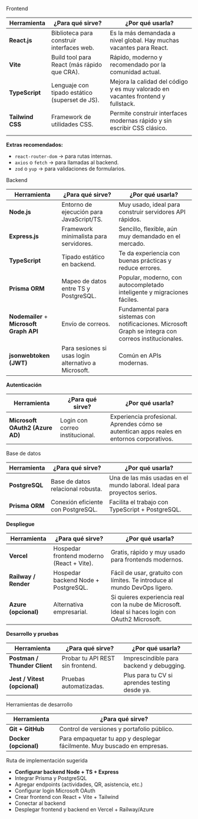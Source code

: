 Frontend

| Herramienta      | ¿Para qué sirve?                               | ¿Por qué usarla?                                                                 |
| ---------------- | ---------------------------------------------- | -------------------------------------------------------------------------------- |
| **React.js**     | Biblioteca para construir interfaces web.      | Es la más demandada a nivel global. Hay muchas vacantes para React.              |
| **Vite**         | Build tool para React (más rápido que CRA).    | Rápido, moderno y recomendado por la comunidad actual.                           |
| **TypeScript**   | Lenguaje con tipado estático (superset de JS). | Mejora la calidad del código y es muy valorado en vacantes frontend y fullstack. |
| **Tailwind CSS** | Framework de utilidades CSS.                   | Permite construir interfaces modernas rápido y sin escribir CSS clásico.         |
|                  |                                                |                                                                                  |

**Extras recomendados:**

- `react-router-dom` → para rutas internas.
- `axios` o `fetch` → para llamadas al backend.
- `zod` o `yup` → para validaciones de formularios.

Backend

|Herramienta|¿Para qué sirve?|¿Por qué usarla?|
|---|---|---|
|**Node.js**|Entorno de ejecución para JavaScript/TS.|Muy usado, ideal para construir servidores API rápidos.|
|**Express.js**|Framework minimalista para servidores.|Sencillo, flexible, aún muy demandado en el mercado.|
|**TypeScript**|Tipado estático en backend.|Te da experiencia con buenas prácticas y reduce errores.|
|**Prisma ORM**|Mapeo de datos entre TS y PostgreSQL.|Popular, moderno, con autocompletado inteligente y migraciones fáciles.|
|**Nodemailer** + **Microsoft Graph API**|Envío de correos.|Fundamental para sistemas con notificaciones. Microsoft Graph se integra con correos institucionales.|
|**jsonwebtoken (JWT)**|Para sesiones si usas login alternativo a Microsoft.|Común en APIs modernas.|

**Autenticación**

|Herramienta|¿Para qué sirve?|¿Por qué usarla?|
|---|---|---|
|**Microsoft OAuth2 (Azure AD)**|Login con correo institucional.|Experiencia profesional. Aprendes cómo se autentican apps reales en entornos corporativos.|

Base de datos

| Herramienta    | ¿Para qué sirve?                   | ¿Por qué usarla?                                                        |
| -------------- | ---------------------------------- | ----------------------------------------------------------------------- |
| **PostgreSQL** | Base de datos relacional robusta.  | Una de las más usadas en el mundo laboral. Ideal para proyectos serios. |
| **Prisma ORM** | Conexión eficiente con PostgreSQL. | Facilita el trabajo con TypeScript + PostgreSQL.                        |

**Despliegue**

| Herramienta          | ¿Para qué sirve?                          | ¿Por qué usarla?                                                                                 |
| -------------------- | ----------------------------------------- | ------------------------------------------------------------------------------------------------ |
| **Vercel**           | Hospedar frontend moderno (React + Vite). | Gratis, rápido y muy usado para frontends modernos.                                              |
| **Railway / Render** | Hospedar backend Node + PostgreSQL.       | Fácil de usar, gratuito con límites. Te introduce al mundo DevOps ligero.                        |
| **Azure (opcional)** | Alternativa empresarial.                  | Si quieres experiencia real con la nube de Microsoft. Ideal si haces login con OAuth2 Microsoft. |

**Desarrollo y pruebas**

| Herramienta                  | ¿Para qué sirve?                 | ¿Por qué usarla?                              |
| ---------------------------- | -------------------------------- | --------------------------------------------- |
| **Postman / Thunder Client** | Probar tu API REST sin frontend. | Imprescindible para backend y debugging.      |
| **Jest / Vitest (opcional)** | Pruebas automatizadas.           | Plus para tu CV si aprendes testing desde ya. |

Herramientas de desarrollo

| Herramienta           | ¿Para qué sirve?                                                        |
| --------------------- | ----------------------------------------------------------------------- |
| **Git + GitHub**      | Control de versiones y portafolio público.                              |
| **Docker (opcional)** | Para empaquetar tu app y desplegar fácilmente. Muy buscado en empresas. |


Ruta de implementación sugerida

- **Configurar backend Node + TS + Express**
- Integrar Prisma y PostgreSQL
- Agregar endpoints (actividades, QR, asistencia, etc.)
- Configurar login Microsoft OAuth
- Crear frontend con React + Vite + Tailwind
- Conectar al backend
- Desplegar frontend y backend en Vercel + Railway/Azure


